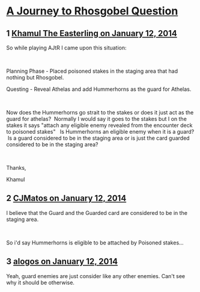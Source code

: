 # [A Journey to Rhosgobel Question](https://community.fantasyflightgames.com/topic/96721-a-journey-to-rhosgobel-question/)

## 1 [Khamul The Easterling on January 12, 2014](https://community.fantasyflightgames.com/topic/96721-a-journey-to-rhosgobel-question/?do=findComment&comment=952147)

So while playing AJtR I came upon this situation:

 

Planning Phase - Placed poisoned stakes in the staging area that had nothing but Rhosgobel.   

Questing - Reveal Athelas and add Hummerhorns as the guard for Athelas.  

 

Now does the Hummerhorns go strait to the stakes or does it just act as the guard for athelas?  Normally I would say it goes to the stakes but I on the stakes it says "attach any eligible enemy revealed from the encounter deck to poisoned stakes"   Is Hummerhorns an eligible enemy when it is a guard?  Is a guard considered to be in the staging area or is just the card guarded considered to be in the staging area?

 

Thanks,

Khamul

## 2 [CJMatos on January 12, 2014](https://community.fantasyflightgames.com/topic/96721-a-journey-to-rhosgobel-question/?do=findComment&comment=952188)

I believe that the Guard and the Guarded card are considered to be in the staging area.

 

So i'd say Hummerhorns is eligible to be attached by Poisoned stakes...

## 3 [alogos on January 12, 2014](https://community.fantasyflightgames.com/topic/96721-a-journey-to-rhosgobel-question/?do=findComment&comment=952445)

Yeah, guard enemies are just consider like any other enemies. Can't see why it should be otherwise.

